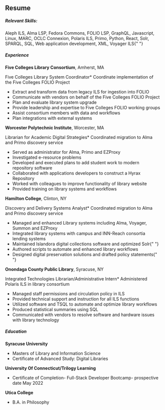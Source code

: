 Resume
------

##### Relevant Skills:

Aleph ILS, Alma LSP, Fedora Commons, FOLIO LSP, GraphQL, Javascript, Linux, MARC, OCLC Connexion, Polaris ILS, Primo, Python, React, Solr, SPARQL, SQL, Web application development, XML, Voyager ILS{" "}

##### Experience

**Five Colleges Library Consortium**, Amherst, MA

Five Colleges Library System Coordinator*   Coordinate implementation of the Five Colleges FOLIO Project
*   Extract and transform data from legacy ILS for ingestion into FOLIO
*   Communicate with vendors on behalf of the Five Colleges FOLIO Project
*   Plan and evaluate library system upgrade
*   Provide leadership and expertise to Five Colleges FOLIO working groups
*   Assist consortium members with data and workflows
*   Plan integrations with external systems

**Worcester Polytechnic Institute**, Worcester, MA

Librarian for Academic Digital Strategies*   Coordinated migration to Alma and Primo discovery service
*   Served as administrator for Alma, Primo and EZProxy
*   Investigated e-resource problems
*   Developed and executed plans to add student work to modern repository software
*   Collaborated with applications developers to construct a Hyrax Repository
*   Worked with colleagues to improve functionality of library website
*   Provided training on library systems and workflows

**Hamilton College**, Clinton, NY

Discovery and Delivery Systems Analyst*   Coordinated migration to Alma and Primo discovery service
*   Managed and enhanced Library systems including Alma, Voyager, Summon and EZProxy
*   Integrated library systems with campus and INN-Reach consortia lending systems
*   Maintained Islandora digital collections software and optimized Solr{" "}
*   Authored scripts to automate and enhanced library workflows
*   Designed digital preservation solutions and drafted policy statements{" "}

**Onondaga County Public Library**, Syracuse, NY

Integrated Technologies Librarian/Administrative Intern*   Administered Polaris ILS in library consortium
*   Managed staff permissions and circulation policy in ILS
*   Provided technical support and instruction for all ILS functions
*   Utilized software and TSQL to automate and optimize library workflows
*   Produced statistical summaries using SQL
*   Communicated with vendors to resolve software and hardware issues with library technology

##### Education

**Syracuse University**

*   Masters of Library and Information Science
*   Certificate of Advanced Study: Digital Libraries

**University Of Connecticut/Trilogy Learning**

*   Certificate of Completion- Full-Stack Developer Bootcamp- prospective date May 2022

**Utica College**

*   B.A. in Philosophy

